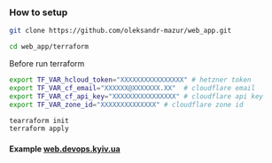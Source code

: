 ### How to setup

```sh
git clone https://github.com/oleksandr-mazur/web_app.git

cd web_app/terraform
```
Before run terraform

```sh
export TF_VAR_hcloud_token="XXXXXXXXXXXXXXXX" # hetzner token
export TF_VAR_cf_email="XXXXXX@XXXXXXX.XX"  # cloudflare email
export TF_VAR_cf_api_key="XXXXXXXXXXXXXXXX" # cloudflare api key
export TF_VAR_zone_id="XXXXXXXXXXXXXX" # cloudflare zone id
```

```sh
tearraform init
terraform apply
```

#### Example [web.devops.kyiv.ua](https://web.devops.kyiv.ua/)